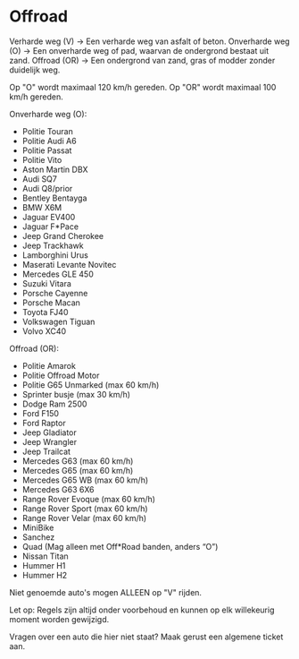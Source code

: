 # Offroad

Verharde weg (V) -> Een verharde weg van asfalt of beton.
Onverharde weg (O) -> Een onverharde weg of pad, waarvan de ondergrond bestaat uit zand.
Offroad (OR) -> Een ondergrond van zand, gras of modder zonder duidelijk weg.

Op "O" wordt maximaal 120 km/h gereden.
Op "OR" wordt maximaal 100 km/h gereden.


Onverharde weg (O):

* Politie Touran
* Politie Audi A6
* Politie Passat
* Politie Vito
* Aston Martin DBX
* Audi SQ7
* Audi Q8/prior
* Bentley Bentayga
* BMW X6M
* Jaguar EV400
* Jaguar F*Pace
* Jeep Grand Cherokee
* Jeep Trackhawk
* Lamborghini Urus
* Maserati Levante Novitec
* Mercedes GLE 450
* Suzuki Vitara
* Porsche Cayenne
* Porsche Macan
* Toyota FJ40
* Volkswagen Tiguan
* Volvo XC40

Offroad (OR):

* Politie Amarok
* Politie Offroad Motor
* Politie G65 Unmarked (max 60 km/h)
* Sprinter busje (max 30 km/h)
* Dodge Ram 2500
* Ford F150
* Ford Raptor
* Jeep Gladiator
* Jeep Wrangler
* Jeep Trailcat
* Mercedes G63 (max 60 km/h)
* Mercedes G65 (max 60 km/h)
* Mercedes G65 WB (max 60 km/h)
* Mercedes G63 6X6
* Range Rover Evoque (max 60 km/h)
* Range Rover Sport (max 60 km/h)
* Range Rover Velar (max 60 km/h)
* MiniBike
* Sanchez
* Quad (Mag alleen met Off*Road banden, anders “O”)
* Nissan Titan
* Hummer H1
* Hummer H2

Niet genoemde auto's mogen ALLEEN op "V" rijden.

Let op: Regels zijn altijd onder voorbehoud en kunnen op elk willekeurig moment worden gewijzigd.

Vragen over een auto die hier niet staat? Maak gerust een algemene ticket aan.